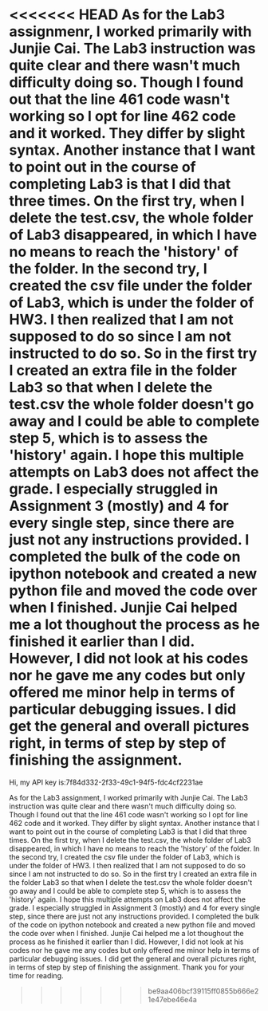 <<<<<<< HEAD
  As for the Lab3 assignmenr, I worked primarily with Junjie Cai. The Lab3 instruction was quite clear and there wasn't much difficulty doing so. Though I found out that the line 461 code wasn't working so I opt for line 462 code and it worked. They differ by slight syntax. Another instance that I want to point out in the course of completing Lab3 is that I did that three times. On the first try, when I delete the test.csv, the whole folder of Lab3 disappeared, in which I have no means to reach the 'history' of the folder. In the second try, I created the csv file under the folder of Lab3, which is under the folder of HW3. I then realized that I am not supposed to do so since I am not instructed to do so. So in the first try I created an extra file in the folder Lab3 so that when I delete the test.csv the whole folder doesn't go away and I could be able to complete step 5, which is to assess the 'history' again. I hope this multiple attempts on Lab3 does not affect the grade. 
  I especially struggled in Assignment 3 (mostly) and 4 for every single step, since there are just not any instructions provided. I completed the bulk of the code on ipython notebook and created a new python file and moved the code over when I finished. Junjie Cai helped me a lot thoughout the process as he finished it earlier than I did. However, I did not look at his codes nor he gave me any codes but only offered me minor help in terms of particular debugging issues. I did get the general and overall pictures right, in terms of step by step of finishing the assignment.
=======
 Hi, my API key is:7f84d332-2f33-49c1-94f5-fdc4cf2231ae

 As for the Lab3 assignment, I worked primarily with Junjie Cai. The Lab3 instruction was quite clear and there wasn't much difficulty doing so. Though I found out that the line 461 code wasn't working so I opt for line 462 code and it worked. They differ by slight syntax. Another instance that I want to point out in the course of completing Lab3 is that I did that three times. On the first try, when I delete the test.csv, the whole folder of Lab3 disappeared, in which I have no means to reach the 'history' of the folder. In the second try, I created the csv file under the folder of Lab3, which is under the folder of HW3. I then realized that I am not supposed to do so since I am not instructed to do so. So in the first try I created an extra file in the folder Lab3 so that when I delete the test.csv the whole folder doesn't go away and I could be able to complete step 5, which is to assess the 'history' again. I hope this multiple attempts on Lab3 does not affect the grade. 
  I especially struggled in Assignment 3 (mostly) and 4 for every single step, since there are just not any instructions provided. I completed the bulk of the code on ipython notebook and created a new python file and moved the code over when I finished. Junjie Cai helped me a lot thoughout the process as he finished it earlier than I did. However, I did not look at his codes nor he gave me any codes but only offered me minor help in terms of particular debugging issues. I did get the general and overall pictures right, in terms of step by step of finishing the assignment.
 Thank you for your time for reading.
>>>>>>> be9aa406bcf39115ff0855b666e21e47ebe46e4a
